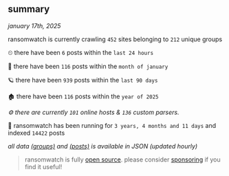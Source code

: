 
## summary
_january 17th, 2025_

ransomwatch is currently crawling `452` sites belonging to `212` unique groups

⏲ there have been `6` posts within the `last 24 hours`

🦈 there have been `116` posts within the `month of january`

🪐 there have been `939` posts within the `last 90 days`

🏚 there have been `116` posts within the `year of 2025`

_⚙️ there are currently `101` online hosts & `136` custom parsers._

🦕 ransomwatch has been running for `3 years, 4 months and 11 days` and indexed `14422` posts

_all data  [(groups)](http://ransomwhat.telemetry.ltd/groups) and [(posts)](http://ransomwhat.telemetry.ltd/posts) is available in JSON (updated hourly)_

> ransomwatch is fully [open source](https://github.com/joshhighet/ransomwatch#ransomwatch--). please consider [sponsoring](https://github.com/sponsors/joshhighet) if you find it useful!
